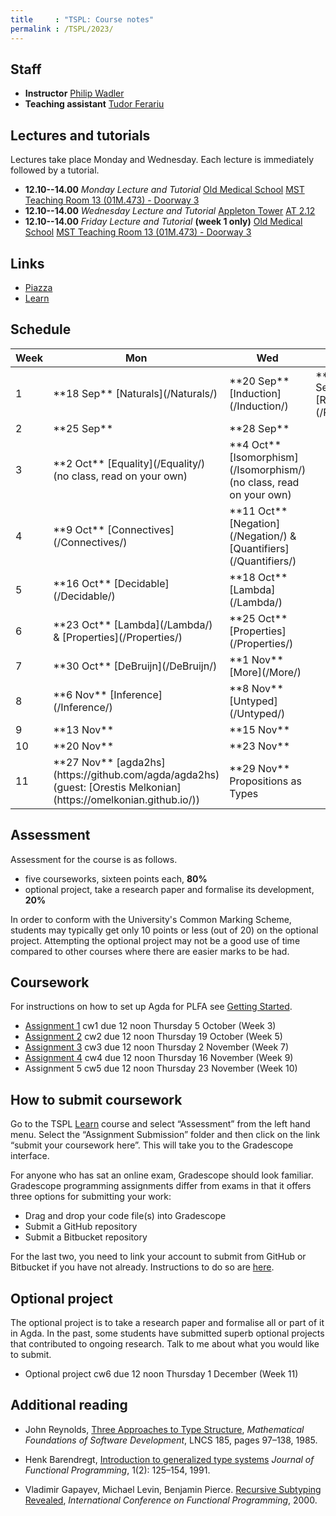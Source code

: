 ```yaml
---
title     : "TSPL: Course notes"
permalink : /TSPL/2023/
---
```



## Staff

* **Instructor**
    [Philip Wadler](https://homepages.inf.ed.ac.uk/wadler)
* **Teaching assistant**
    [Tudor Ferariu](https://www.inf.ed.ac.uk/people/students/Tudor_Ferariu.html)

## Lectures and tutorials

Lectures take place Monday and Wednesday.
Each lecture is immediately followed by a tutorial.

* **12.10--14.00** _Monday Lecture and Tutorial_
  [Old Medical School](https://www.ed.ac.uk/maps/maps?building=0113)
  [MST Teaching Room 13 (01M.473) - Doorway 3]( https://www.ed.ac.uk/timetabling-examinations/timetabling/room-bookings/bookable-rooms3/room/0113_01M_01M.473)
* **12.10--14.00** _Wednesday Lecture and Tutorial_
  [Appleton Tower](https://www.ed.ac.uk/maps/maps?building=0201)
  [AT 2.12](https://www.ed.ac.uk/timetabling-examinations/timetabling/room-bookings/bookable-rooms3/room/0201_02_2.12)
* **12.10--14.00** _Friday Lecture and Tutorial_ **(week 1 only)**
  [Old Medical School](https://www.ed.ac.uk/maps/maps?building=0113)
  [MST Teaching Room 13 (01M.473) - Doorway 3]( https://www.ed.ac.uk/timetabling-examinations/timetabling/room-bookings/bookable-rooms3/room/0113_01M_01M.473)

## Links

* [Piazza][piazza]
* [Learn][learn]
<!-- * [Lectures][lectures] -->

[piazza]: https://piazza.com/class/lmgbduj9sw0589
[lectures]: https://echo360.org.uk/section/a4451855-1138-4ae3-9c94-acd37a91c8a4/home
[learn]: https://www.learn.ed.ac.uk/ultra/courses/_108407_1/outline

## Schedule

<table>
<thead>
 <tr>
  <th scope="col">Week</th>
  <th scope="col">Mon</th>
  <th scope="col">Wed</th>
  <th scope="col">Fri<th>
 </tr>
</thead>
<tbody>
 <tr>
  <td>1</td>
  <td>**18 Sep** [Naturals](/Naturals/)</td>
  <td>**20 Sep** [Induction](/Induction/)</td>
  <td>**22 Sep** [Relations](/Relations/)</td>
 </tr>
 <tr>
  <td>2</td>
  <td>**25 Sep** </td>
  <td>**28 Sep** </td>
 </tr>
 <tr>
  <td>3</td>
  <td>**2 Oct** [Equality](/Equality/) (no class, read on your own)</td>
  <td>**4 Oct** [Isomorphism](/Isomorphism/) (no class, read on your own)</td>
 </tr>
 <tr>
  <td>4</td>
  <td>**9 Oct** [Connectives](/Connectives/)</td>
  <td>**11 Oct** [Negation](/Negation/) &amp; [Quantifiers](/Quantifiers/)</td>
 </tr>
 <tr>
  <td>5</td>
  <td>**16 Oct** [Decidable](/Decidable/)</td>
  <td>**18 Oct** [Lambda](/Lambda/)</td>
 </tr>
 <tr>
  <td>6</td>
  <td>**23 Oct** [Lambda](/Lambda/) &amp; [Properties](/Properties/)</td>
  <td>**25 Oct** [Properties](/Properties/)</td>
 </tr>
 <tr>
  <td>7</td>
  <td>**30 Oct** [DeBruijn](/DeBruijn/)</td>
  <td>**1 Nov** [More](/More/)</td>
 </tr>
 <tr>
  <td>8</td>
  <td>**6 Nov** [Inference](/Inference/)</td>
  <td>**8 Nov** [Untyped](/Untyped/)</td>
 </tr>
 <tr>
  <td>9</td>
  <td>**13 Nov** <!-- [Eval](/TSPL/2022/Eval/) --></td>
  <td>**15 Nov** </td>
 </tr>
 <tr>
  <td>10</td>
  <td>**20 Nov** </td>
  <td>**23 Nov**</td>
 </tr>
 <tr>
  <td>11</td>
  <td>**27 Nov** [agda2hs](https://github.com/agda/agda2hs) (guest: [Orestis Melkonian](https://omelkonian.github.io/))</td>
  <td>**29 Nov** Propositions as Types</td>
 </tr>
</tbody>
</table>


## Assessment

Assessment for the course is as follows.

* five courseworks, sixteen points each, **80%**
* optional project, take a research paper and formalise its development, **20%**

In order to conform with the University's Common Marking Scheme,
students may typically get only 10 points or less (out of 20) on the
optional project.  Attempting the optional project may not be a good
use of time compared to other courses where there are easier marks to
be had.


## Coursework

For instructions on how to set up Agda for PLFA see [Getting Started](/GettingStarted/).

* [Assignment 1](/TSPL/2023/Assignment1/) cw1 due 12 noon Thursday 5 October (Week 3)
* [Assignment 2](/TSPL/2023/Assignment2/) cw2 due 12 noon Thursday 19 October (Week 5)
* [Assignment 3](/TSPL/2023/Assignment3/) cw3 due 12 noon Thursday 2 November (Week 7)
* [Assignment 4](/TSPL/2023/Assignment4/) cw4 due 12 noon Thursday 16 November (Week 9)
* Assignment 5 cw5 due 12 noon Thursday 23 November (Week 10)
  <!-- Use file [Exam](/TSPL/2022/Exam/). Despite the rubric, do **all
  three questions**. -->

## How to submit coursework

Go to the TSPL [Learn][learn] course and select “Assessment” from the left hand
menu. Select the “Assignment Submission” folder and then click on the
link “submit your coursework here”. This will take you to the
Gradescope interface.

For anyone who has sat an online exam, Gradescope should look familiar.
Gradescope programming assignments differ from exams in that
it offers three options for submitting your work:

  *   Drag and drop your code file(s) into Gradescope
  *   Submit a GitHub repository
  *   Submit a Bitbucket repository

For the last two, you need to link your account to submit from GitHub
or Bitbucket if you have not already.  Instructions to do so are
[here](https://help.gradescope.com/article/lcn4nfvcww-student-edit-account#linking_accounts).


<!-- Assignments are submitted by running
``` bash
submit tspl cwN AssignmentN.lagda.md
```
where N is the number of the assignment. -->


## Optional project

The optional project is to take a research paper and formalise all or
part of it in Agda.  In the past, some students have submitted superb optional
projects that contributed to ongoing research.
Talk to me about what you would like to submit.
<!-- One possible paper to tackle is
[here](https://homepages.inf.ed.ac.uk/wadler/papers/coercions-jfp/coercions-jfp.pdf). -->

* Optional project cw6 due 12 noon Thursday 1 December (Week 11)

<!--
Submit the optional project by running
``` bash
submit tspl essay Essay.lagda.md
```
-->

<!--
## Mock exam

10am-12noon Monday 28 November. An online
examination with the Agda proof assistant, to let you
practice for the exam and familiarise yourself with exam conditions.
-->

## Additional reading

* John Reynolds,
  [Three Approaches to Type Structure][reynolds],
  _Mathematical Foundations of Software Development_,
  LNCS 185, pages 97–138, 1985.

* Henk Barendregt,
  [Introduction to generalized type systems][barendregt]
  _Journal of Functional Programming_, 1(2): 125–154, 1991.

* Vladimir Gapayev, Michael Levin, Benjamin Pierce.
  [Recursive Subtyping Revealed][gapayev],
  _International Conference on Functional Programming_, 2000.

[reynolds]: https://homepages.inf.ed.ac.uk/wadler/papers/reynolds/three-approaches.pdf
[barendregt]: https://homepages.inf.ed.ac.uk/wadler/papers/barendregt/pure-type-systems.pdf
[gapayev]: https://homepages.inf.ed.ac.uk/wadler/papers/gapayev/gapayev-et-al-icfp2000.pdf


<!--
## Midterm course feedback

You may offer feedback on the course at
[https://www.surveymonkey.co.uk/r/YX7ZFYC](https://www.surveymonkey.co.uk/r/YX7ZFYC).

Please do so by 12 noon Thursday 31 October.
-->

<!--

## Mock exam

Here is the text of the [second mock](/courses/tspl/2018/Mock2.pdf)
and the exam [instructions](/courses/tspl/2018/Instructions.pdf).

-->
